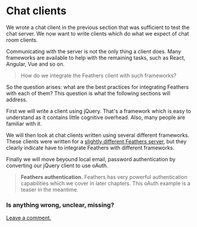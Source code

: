 # Chat clients

We wrote a chat client in the previous section that was sufficient to test the chat server.
We now want to write clients which do what we expect of chat room clients.

Communicating with the server is not the only thing a client does.
Many frameworks are available to help with the remaining tasks,
such as React, Angular, Vue and so on.

> How do we integrate the Feathers client with such frameworks?

So the question arises:
what are the best practices for integrating Feathers with each of them?
This question is what the following sections will address.

First we will write a client using jQuery.
That's a framework which is easy to understand as it contains little cognitive overhead.
Also, many people are familiar with it.

We will then look at chat clients written using several different frameworks.
These clients were written for a
[slightly different Feathers server](https://docs.feathersjs.com/getting-started/readme.html),
but they clearly indicate have to integrate Feathers with different frameworks.

Finally we will move beyound local email, password authentication by
converting our jQuery client to use oAuth.

> **Feathers authentication.** Feathers has very powerful authentication capabilities
which we cover in later chapters.
This oAuth example is a teaser in the meantime.

### Is anything wrong, unclear, missing?
[Leave a comment.](https://github.com/feathersjs/feathers-guide/issues/new?title=Comment:Chat-Client-Readme&body=Comment:Chat-Client-Readme)
